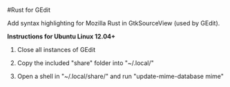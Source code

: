 #Rust for GEdit

Add syntax highlighting for Mozilla Rust in GtkSourceView (used by GEdit).

__Instructions for Ubuntu Linux 12.04+__

1. Close all instances of GEdit

2. Copy the included "share" folder into "~/.local/"

3. Open a shell in "~/.local/share/" and run "update-mime-database mime"

